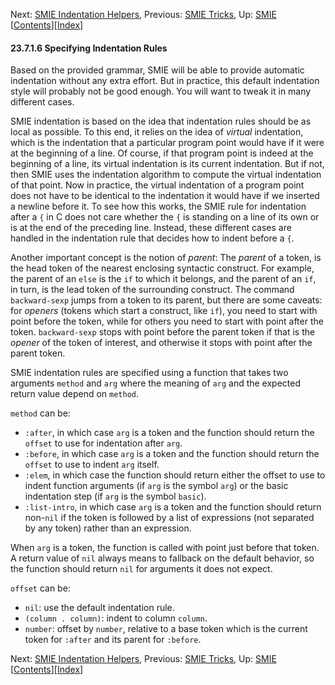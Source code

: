 <!-- This is the GNU Emacs Lisp Reference Manual
corresponding to Emacs version 27.2.

Copyright (C) 1990-1996, 1998-2021 Free Software Foundation,
Inc.

Permission is granted to copy, distribute and/or modify this document
under the terms of the GNU Free Documentation License, Version 1.3 or
any later version published by the Free Software Foundation; with the
Invariant Sections being "GNU General Public License," with the
Front-Cover Texts being "A GNU Manual," and with the Back-Cover
Texts as in (a) below.  A copy of the license is included in the
section entitled "GNU Free Documentation License."

(a) The FSF's Back-Cover Text is: "You have the freedom to copy and
modify this GNU manual.  Buying copies from the FSF supports it in
developing GNU and promoting software freedom." -->

<!-- Created by GNU Texinfo 6.7, http://www.gnu.org/software/texinfo/ -->

Next: [SMIE Indentation Helpers](SMIE-Indentation-Helpers.html), Previous: [SMIE Tricks](SMIE-Tricks.html), Up: [SMIE](SMIE.html)   \[[Contents](index.html#SEC_Contents "Table of contents")]\[[Index](Index.html "Index")]

#### 23.7.1.6 Specifying Indentation Rules

Based on the provided grammar, SMIE will be able to provide automatic indentation without any extra effort. But in practice, this default indentation style will probably not be good enough. You will want to tweak it in many different cases.

SMIE indentation is based on the idea that indentation rules should be as local as possible. To this end, it relies on the idea of *virtual* indentation, which is the indentation that a particular program point would have if it were at the beginning of a line. Of course, if that program point is indeed at the beginning of a line, its virtual indentation is its current indentation. But if not, then SMIE uses the indentation algorithm to compute the virtual indentation of that point. Now in practice, the virtual indentation of a program point does not have to be identical to the indentation it would have if we inserted a newline before it. To see how this works, the SMIE rule for indentation after a `{` in C does not care whether the `{` is standing on a line of its own or is at the end of the preceding line. Instead, these different cases are handled in the indentation rule that decides how to indent before a `{`.

Another important concept is the notion of *parent*: The *parent* of a token, is the head token of the nearest enclosing syntactic construct. For example, the parent of an `else` is the `if` to which it belongs, and the parent of an `if`, in turn, is the lead token of the surrounding construct. The command `backward-sexp` jumps from a token to its parent, but there are some caveats: for *openers* (tokens which start a construct, like `if`), you need to start with point before the token, while for others you need to start with point after the token. `backward-sexp` stops with point before the parent token if that is the *opener* of the token of interest, and otherwise it stops with point after the parent token.

SMIE indentation rules are specified using a function that takes two arguments `method` and `arg` where the meaning of `arg` and the expected return value depend on `method`.

`method` can be:

*   `:after`, in which case `arg` is a token and the function should return the `offset` to use for indentation after `arg`.
*   `:before`, in which case `arg` is a token and the function should return the `offset` to use to indent `arg` itself.
*   `:elem`, in which case the function should return either the offset to use to indent function arguments (if `arg` is the symbol `arg`) or the basic indentation step (if `arg` is the symbol `basic`).
*   `:list-intro`, in which case `arg` is a token and the function should return non-`nil` if the token is followed by a list of expressions (not separated by any token) rather than an expression.

When `arg` is a token, the function is called with point just before that token. A return value of `nil` always means to fallback on the default behavior, so the function should return `nil` for arguments it does not expect.

`offset` can be:

*   `nil`: use the default indentation rule.
*   `(column . column)`: indent to column `column`.
*   `number`: offset by `number`, relative to a base token which is the current token for `:after` and its parent for `:before`.

Next: [SMIE Indentation Helpers](SMIE-Indentation-Helpers.html), Previous: [SMIE Tricks](SMIE-Tricks.html), Up: [SMIE](SMIE.html)   \[[Contents](index.html#SEC_Contents "Table of contents")]\[[Index](Index.html "Index")]
